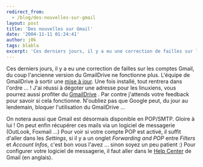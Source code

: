 ```yaml
---
redirect_from:
  - /blog/des-nouvelles-sur-gmail
layout: post
title: 'Des nouvelles sur Gmail'
date: '2004-11-11 01:24:41'
author: j0k
tags: blabla
excerpt: 'Ces derniers jours, il y a eu une correction de failles sur les comptes Gmail, du coup l''ancienne version du GmailDrive ne fonctionne plus.   L''équipe de GmailDrive à sortir une [mise à jour](http://www.viksoe.dk/code/gmail.htm). Une fois installé, tout rentrera dans l''ordre ... !   J''ai réussi à dégoter une adresse pour les linuxiens, vous pourrez aussi      ...'
---
```


Ces derniers jours, il y a eu une correction de failles sur les comptes Gmail, du coup l'ancienne version du GmailDrive ne fonctionne plus.   L'équipe de GmailDrive à sortir une [mise à jour](http://www.viksoe.dk/code/gmail.htm). Une fois installé, tout rentrera dans l'ordre ... !   J'ai réussi à dégoter une adresse pour les linuxiens, vous pourrez aussi profiter du [GmailDrive](http://richard.jones.name/google-hacks/gmail-filesystem/gmail-filesystem.html) . Par contre j'attends votre feedback pour savoir si cela fonctionne.   N'oubliez pas que Google peut, du jour au lendemain, bloquer l'utilisation du GmailDrive ...

On notera aussi que Gmail est désormais disponible en POP/SMTP. Gloire à lui ! On peut enfin récupérer ces mails via un logiciel de messagerie (OutLook, Foxmail ...)   Pour voir si votre compte POP est activé, il suffit d'aller dans les *Settings*, si il y a un onglet *Forwarding and POP* entre *Filters* et *Account Infos*, c'est bon vous l'avez ... sinon soyez un peu patient :)   Pour configurer votre logiciel de messagerie, il faut aller dans le [Help Center](http://gmail.google.com/support/bin/answer.py?answer=10350) de Gmail (en anglais).
